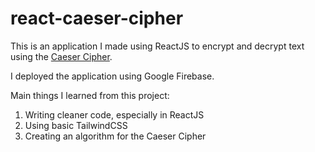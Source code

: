 # react-caeser-cipher
This is an application I made using ReactJS to encrypt and decrypt text using the [Caeser Cipher](https://en.wikipedia.org/wiki/Caesar_cipher).

I deployed the application using Google Firebase.

Main things I learned from this project:

1. Writing cleaner code, especially in ReactJS
2. Using basic TailwindCSS
3. Creating an algorithm for the Caeser Cipher